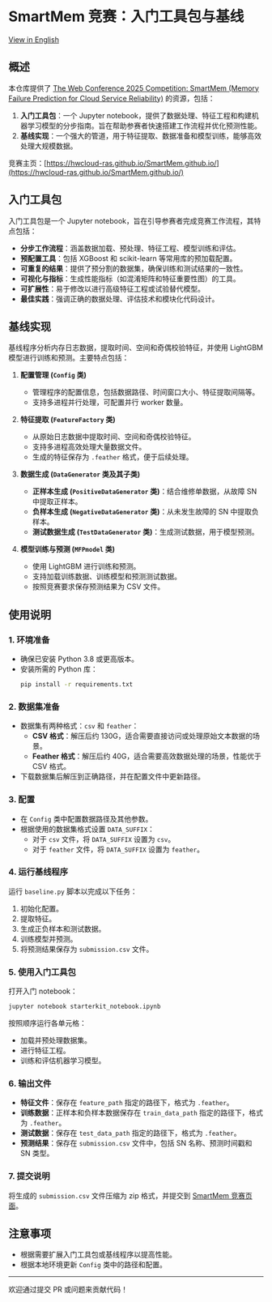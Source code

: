# SmartMem 竞赛：入门工具包与基线

[View in English](README.md)

## 概述

本仓库提供了 [The Web Conference 2025 Competition: SmartMem (Memory Failure Prediction for Cloud Service Reliability)](https://www.codabench.org/competitions/3586/) 的资源，包括：

1. **入门工具包**：一个 Jupyter notebook，提供了数据处理、特征工程和构建机器学习模型的分步指南。旨在帮助参赛者快速搭建工作流程并优化预测性能。
2. **基线实现**：一个强大的管道，用于特征提取、数据准备和模型训练，能够高效处理大规模数据。

竞赛主页：[https://hwcloud-ras.github.io/SmartMem.github.io/](https://hwcloud-ras.github.io/SmartMem.github.io/)

## 入门工具包

入门工具包是一个 Jupyter notebook，旨在引导参赛者完成竞赛工作流程，其特点包括：

- **分步工作流程**：涵盖数据加载、预处理、特征工程、模型训练和评估。
- **预配置工具**：包括 XGBoost 和 scikit-learn 等常用库的预加载配置。
- **可重复的结果**：提供了预分割的数据集，确保训练和测试结果的一致性。
- **可视化与指标**：生成性能指标（如混淆矩阵和特征重要性图）的工具。
- **可扩展性**：易于修改以进行高级特征工程或试验替代模型。
- **最佳实践**：强调正确的数据处理、评估技术和模块化代码设计。

## 基线实现

基线程序分析内存日志数据，提取时间、空间和奇偶校验特征，并使用 LightGBM 模型进行训练和预测。主要特点包括：

1. **配置管理 (`Config` 类)**
    - 管理程序的配置信息，包括数据路径、时间窗口大小、特征提取间隔等。
    - 支持多进程并行处理，可配置并行 worker 数量。

2. **特征提取 (`FeatureFactory` 类)**
    - 从原始日志数据中提取时间、空间和奇偶校验特征。
    - 支持多进程高效处理大量数据文件。
    - 生成的特征保存为 `.feather` 格式，便于后续处理。

3. **数据生成 (`DataGenerator` 类及其子类)**
    - **正样本生成 (`PositiveDataGenerator` 类)**：结合维修单数据，从故障 SN 中提取正样本。
    - **负样本生成 (`NegativeDataGenerator` 类)**：从未发生故障的 SN 中提取负样本。
    - **测试数据生成 (`TestDataGenerator` 类)**：生成测试数据，用于模型预测。

4. **模型训练与预测 (`MFPmodel` 类)**
    - 使用 LightGBM 进行训练和预测。
    - 支持加载训练数据、训练模型和预测测试数据。
    - 按照竞赛要求保存预测结果为 CSV 文件。

## 使用说明

### 1. 环境准备

- 确保已安装 Python 3.8 或更高版本。
- 安装所需的 Python 库：
  ```bash
  pip install -r requirements.txt
  ```

### 2. 数据集准备

- 数据集有两种格式：`csv` 和 `feather`：
  - **CSV 格式**：解压后约 130G，适合需要直接访问或处理原始文本数据的场景。
  - **Feather 格式**：解压后约 40G，适合需要高效数据处理的场景，性能优于 CSV 格式。
- 下载数据集后解压到正确路径，并在配置文件中更新路径。

### 3. 配置

- 在 `Config` 类中配置数据路径及其他参数。
- 根据使用的数据集格式设置 `DATA_SUFFIX`：
  - 对于 `csv` 文件，将 `DATA_SUFFIX` 设置为 `csv`。
  - 对于 `feather` 文件，将 `DATA_SUFFIX` 设置为 `feather`。

### 4. 运行基线程序

运行 `baseline.py` 脚本以完成以下任务：

1. 初始化配置。
2. 提取特征。
3. 生成正负样本和测试数据。
4. 训练模型并预测。
5. 将预测结果保存为 `submission.csv` 文件。

### 5. 使用入门工具包

打开入门 notebook：
```bash
jupyter notebook starterkit_notebook.ipynb
```
按照顺序运行各单元格：
- 加载并预处理数据集。
- 进行特征工程。
- 训练和评估机器学习模型。

### 6. 输出文件

- **特征文件**：保存在 `feature_path` 指定的路径下，格式为 `.feather`。
- **训练数据**：正样本和负样本数据保存在 `train_data_path` 指定的路径下，格式为 `.feather`。
- **测试数据**：保存在 `test_data_path` 指定的路径下，格式为 `.feather`。
- **预测结果**：保存在 `submission.csv` 文件中，包括 SN 名称、预测时间戳和 SN 类型。

### 7. 提交说明

将生成的 `submission.csv` 文件压缩为 zip 格式，并提交到 [SmartMem 竞赛页面](https://www.codabench.org/competitions/3586/)。

## 注意事项

- 根据需要扩展入门工具包或基线程序以提高性能。
- 根据本地环境更新 `Config` 类中的路径和配置。

---
欢迎通过提交 PR 或问题来贡献代码！
